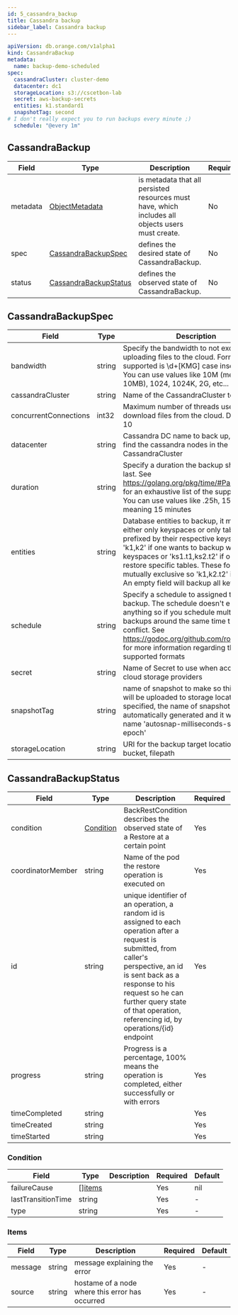```yaml
---
id: 5_cassandra_backup
title: Cassandra backup
sidebar_label: Cassandra backup
---
```


```yaml
apiVersion: db.orange.com/v1alpha1
kind: CassandraBackup
metadata:
  name: backup-demo-scheduled
spec:
  cassandraCluster: cluster-demo
  datacenter: dc1
  storageLocation: s3://cscetbon-lab
  secret: aws-backup-secrets
  entities: k1.standard1
  snapshotTag: second
# I don't really expect you to run backups every minute ;)
  schedule: "@every 1m"
```

## CassandraBackup

|Field|Type|Description|Required|Default|
|-----|----|-----------|--------|--------|
|metadata|[ObjectMetadata](https://godoc.org/k8s.io/apimachinery/pkg/apis/meta/v1#ObjectMeta)|is metadata that all persisted resources must have, which includes all objects users must create.|No|-||
|spec|[CassandraBackupSpec](#cassandrabackupspec)|defines the desired state of CassandraBackup.|No|nil|
|status|[CassandraBackupStatus](#cassandrabackupstatus)|defines the observed state of CassandraBackup.|No|nil|

## CassandraBackupSpec

|Field|Type|Description|Required|Default|
|-----|----|-----------|--------|--------|
|bandwidth|string|Specify the bandwidth to not exceed when uploading files to the cloud. Format supported is \d+[KMG] case insensitive. You can use values like 10M (meaning 10MB), 1024, 1024K, 2G, etc...|no|-|
|cassandraCluster|string|Name of the CassandraCluster to backup|Yes|-|
|concurrentConnections|int32|Maximum number of threads used to download files from the cloud. Defaults to 10|No|-|
|datacenter|string|Cassandra DC name to back up, used to find the cassandra nodes in the CassandraCluster|No|-|
|duration|string|Specify a duration the backup should try to last. See https://golang.org/pkg/time/#ParseDuration for an exhaustive list of the supported units. You can use values like .25h, 15m, 900s all meaning 15 minutes|No|-|
|entities|string|Database entities to backup, it might be either only keyspaces or only tables prefixed by their respective keyspace, e.g. 'k1,k2' if one wants to backup whole keyspaces or 'ks1.t1,ks2.t2' if one wants to restore specific tables. These formats are mutually exclusive so 'k1,k2.t2' is invalid. An empty field will backup all keyspaces|No|-|
|schedule|string|Specify a schedule to assigned to the backup. The schedule doesn't enforce anything so if you schedule multiple backups around the same time they would conflict. See https://godoc.org/github.com/robfig/cron for more information regarding the supported formats|No|-|
|secret|string|Name of Secret to use when accessing cloud storage providers|No|-|
|snapshotTag|string|name of snapshot to make so this snapshot will be uploaded to storage location. If not specified, the name of snapshot will be automatically generated and it will have name 'autosnap-milliseconds-since-epoch'|Yes|-|
|storageLocation|string|URI for the backup target location e.g. s3 bucket, filepath|Yes|-|

## CassandraBackupStatus

|Field|Type|Description|Required|Default|
|-----|----|-----------|--------|--------|
|condition|[Condition](#condition)|BackRestCondition describes the observed state of a Restore at a certain point|Yes|-|
|coordinatorMember|string|Name of the pod the restore operation is executed on|Yes|-|
|id|string|unique identifier of an operation, a random id is assigned to each operation after a request is submitted, from caller's perspective, an id is sent back as a response to his request so he can further query state of that operation, referencing id, by operations/{id} endpoint|Yes|-|
|progress|string|Progress is a percentage, 100% means the operation is completed, either successfully or with errors|Yes|-|
|timeCompleted|string| |Yes|-|
|timeCreated|string| |Yes|-|
|timeStarted|string| |Yes|-|

### Condition

|Field|Type|Description|Required|Default|
|-----|----|-----------|--------|--------|
|failureCause|[[]items](#items)| |Yes|nil
|lastTransitionTime|string| |Yes|-
|type|string| |Yes|-


### Items

|Field|Type|Description|Required|Default|
|-----|----|-----------|--------|--------|
|message|string|message explaining the error|Yes|-|
|source|string|hostame of a node where this error has occurred|Yes|-|
